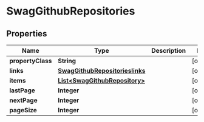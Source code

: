 
# SwagGithubRepositories

## Properties
Name | Type | Description | Notes
------------ | ------------- | ------------- | -------------
**propertyClass** | **String** |  |  [optional]
**links** | [**SwagGithubRepositorieslinks**](SwagGithubRepositorieslinks.md) |  |  [optional]
**items** | [**List&lt;SwagGithubRepository&gt;**](SwagGithubRepository.md) |  |  [optional]
**lastPage** | **Integer** |  |  [optional]
**nextPage** | **Integer** |  |  [optional]
**pageSize** | **Integer** |  |  [optional]



